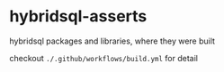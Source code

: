 # hybridsql-asserts
hybridsql packages and libraries, where they were built

checkout `./.github/workflows/build.yml` for detail

